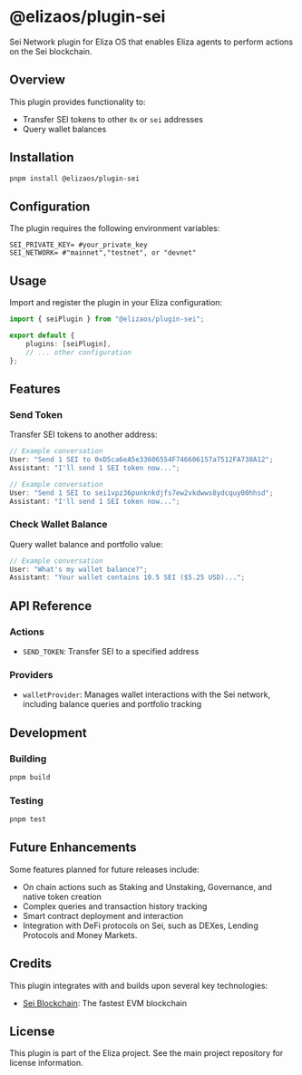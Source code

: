 # @elizaos/plugin-sei

Sei Network plugin for Eliza OS that enables Eliza agents to perform actions on the Sei blockchain.
## Overview

This plugin provides functionality to:

- Transfer SEI tokens to other `0x` or `sei` addresses
- Query wallet balances

## Installation

```bash
pnpm install @elizaos/plugin-sei
```

## Configuration

The plugin requires the following environment variables:

```env
SEI_PRIVATE_KEY= #your_private_key
SEI_NETWORK= #"mainnet","testnet", or "devnet"
```

## Usage

Import and register the plugin in your Eliza configuration:

```typescript
import { seiPlugin } from "@elizaos/plugin-sei";

export default {
    plugins: [seiPlugin],
    // ... other configuration
};
```

## Features

### Send Token

Transfer SEI tokens to another address:

```typescript
// Example conversation
User: "Send 1 SEI to 0xD5ca6eA5e33606554F746606157a7512FA738A12";
Assistant: "I'll send 1 SEI token now...";
```

```typescript
// Example conversation
User: "Send 1 SEI to sei1vpz36punknkdjfs7ew2vkdwws8ydcquy00hhsd";
Assistant: "I'll send 1 SEI token now...";
```

### Check Wallet Balance

Query wallet balance and portfolio value:

```typescript
// Example conversation
User: "What's my wallet balance?";
Assistant: "Your wallet contains 10.5 SEI ($5.25 USD)...";
```

## API Reference

### Actions

- `SEND_TOKEN`: Transfer SEI to a specified address

### Providers

- `walletProvider`: Manages wallet interactions with the Sei network, including balance queries and portfolio tracking

## Development

### Building

```bash
pnpm build
```

### Testing

```bash
pnpm test
```

## Future Enhancements

Some features planned for future releases include:
- On chain actions such as Staking and Unstaking, Governance, and native token creation
- Complex queries and transaction history tracking
- Smart contract deployment and interaction
- Integration with DeFi protocols on Sei, such as DEXes, Lending Protocols and Money Markets.

## Credits

This plugin integrates with and builds upon several key technologies:

- [Sei Blockchain](https://sei.io/): The fastest EVM blockchain

## License

This plugin is part of the Eliza project. See the main project repository for license information.
